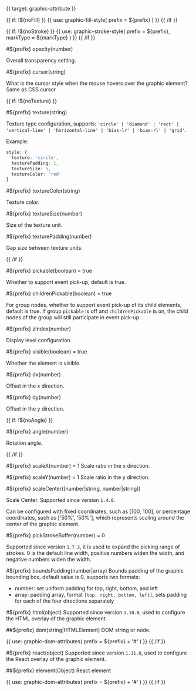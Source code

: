 {{ target: graphic-attribute }}

<!-- IAttribute Common Graphic Attributes -->

{{ if: !${noFill} }}
{{ use: graphic-fill-style(
  prefix = ${prefix}
) }}
{{ /if }}

{{ if: !${noStroke} }}
{{ use: graphic-stroke-style(
  prefix = ${prefix},
  markType = ${markType}
) }}
{{ /if }}

#${prefix} opacity(number)

Overall transparency setting.

#${prefix} cursor(string)

What is the cursor style when the mouse hovers over the graphic element? Same as CSS cursor.

{{ if: !${noTexture} }}

#${prefix} texture(string)

Texture type configuration, supports: `'circle' | 'diamond' | 'rect' | 'vertical-line' | 'horizontal-line' | 'bias-lr' | 'bias-rl' | 'grid'`.

Example:

```ts
style: {
  texture: 'circle',
  texturePadding: 1,
  textureSize: 5,
  textureColor: 'red'
}
```

#${prefix} textureColor(string)

Texture color.

#${prefix} textureSize(number)

Size of the texture unit.

#${prefix} texturePadding(number)

Gap size between texture units.

{{ /if }}

#${prefix} pickable(boolean) = true

Whether to support event pick-up, default is true.

#${prefix} childrenPickable(boolean) = true

For group nodes, whether to support event pick-up of its child elements, default is true. If group `pickable` is off and `childrenPickable` is on, the child nodes of the group will still participate in event pick-up.

#${prefix} zIndex(number)

Display level configuration.

#${prefix} visible(boolean) = true

Whether the element is visible.

#${prefix} dx(number)

Offset in the x direction.

#${prefix} dy(number)

Offset in the y direction.

{{ if: !${noAngle} }}

#${prefix} angle(number)

Rotation angle.

{{ /if }}

#${prefix} scaleX(number) = 1
Scale ratio in the x direction.

#${prefix} scaleY(number) = 1
Scale ratio in the y direction.

#${prefix} scaleCenter([number|string, number|string])

Scale Center. Supported since version `1.4.0`.

Can be configured with fixed coordinates, such as [100, 100], or percentage coordinates, such as ['50%', '50%'], which represents scaling around the center of the graphic element.

#${prefix} pickStrokeBuffer(number) = 0

Supported since version `1.7.3`, it is used to expand the picking range of strokes. 0 is the default line width, positive numbers widen the width, and negative numbers widen the width.

#${prefix} boundsPadding(number|array)
Bounds padding of the graphic bounding box, default value is 0, supports two formats:

- number: set uniform padding for top, right, bottom, and left
- array: padding array, format `[top, right, bottom, left]`, sets padding for each of the four directions separately

#${prefix} html(object)
Supported since version `1.10.0`, used to configure the HTML overlay of the graphic element.

##${prefix} dom(string|HTMLElement)
DOM string or node.

{{ use: graphic-dom-attributes(
  prefix = ${prefix} + '#'
) }}
{{ /if }}

#${prefix} react(object)
Supported since version `1.11.0`, used to configure the React overlay of the graphic element.

##${prefix} element(Object)
React element

{{ use: graphic-dom-attributes(
  prefix = ${prefix} + '#'
) }}
{{ /if }}
